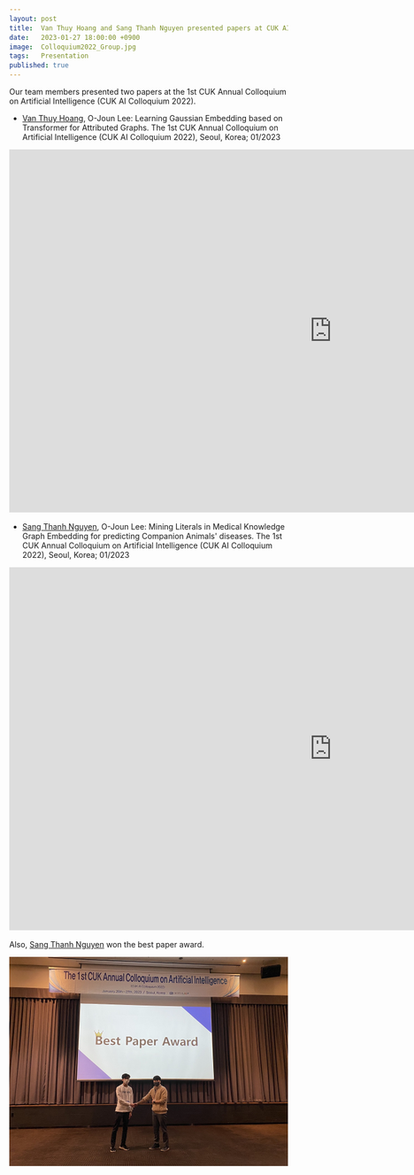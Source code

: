 ```yaml
---
layout: post
title:  Van Thuy Hoang and Sang Thanh Nguyen presented papers at CUK AI Colloquium 2022
date:   2023-01-27 18:00:00 +0900
image:  Colloquium2022_Group.jpg
tags:   Presentation
published: true
---
```


Our team members presented two papers at the 1st CUK Annual Colloquium on Artificial Intelligence (CUK AI Colloquium 2022). 
* [Van Thuy Hoang](https://nslab-cuk.github.io/member/hoangvanthuy90), O-Joun Lee: Learning Gaussian Embedding based on Transformer for Attributed Graphs. The 1st CUK Annual Colloquium on Artificial Intelligence (CUK AI Colloquium 2022), Seoul, Korea; 01/2023
<iframe width="1166" height="656" src="https://www.youtube.com/embed/HTrlgbzrp7w" title="Van Thuy Hoang: Learning Gaussian Embedding based on Transformer for Attributed Graphs" frameborder="0" allow="accelerometer; autoplay; clipboard-write; encrypted-media; gyroscope; picture-in-picture; web-share" allowfullscreen></iframe>
<br>

* [Sang Thanh Nguyen](https://nslab-cuk.github.io/member/sangnguyen), O-Joun Lee: Mining Literals in Medical Knowledge Graph Embedding for predicting Companion Animals' diseases. The 1st CUK Annual Colloquium on Artificial Intelligence (CUK AI Colloquium 2022), Seoul, Korea; 01/2023
<iframe width="1166" height="656" src="https://www.youtube.com/embed/jNfuMibK-yc" title="Sang Thanh Nguyen: Mining Literals in Medical Knowledge Graph Embedding" frameborder="0" allow="accelerometer; autoplay; clipboard-write; encrypted-media; gyroscope; picture-in-picture; web-share" allowfullscreen></iframe>
<br>

Also, [Sang Thanh Nguyen](https://nslab-cuk.github.io/member/sangnguyen) won the best paper award.

<p align="center"><img width="700" src="/images/BP2_1.jpg" margin="10px"></p>


